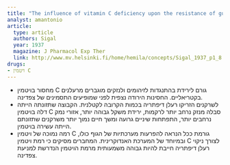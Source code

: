 ```yaml
---
title: "The influence of vitamin C deficiency upon the resistance of guinea pigs to diphtheria toxin glucose tolerance"
analyst: amantonio
article:
  type: article
  authors: Sigal
  year: 1937
  magazine: J Pharmacol Exp Ther
  link: http://www.mv.helsinki.fi/home/hemila/concepts/Sigal_1937_p1_8.pdf
drugs:
- ויטמין C
---
```


- מחסור בויטמין C גורם לירידת בהתנגדות לזיהומים ולנזקים מוגברים מרעלנים בקטריאליים. החסינות הירודה נצפית לפני שמופיעים התסמינים של צפדינה.
- לשרקנים הזריקו רעלן דיפתריה בכמות הקרובה לקטלנית. הקבוצה שתזונתה הייתה דלה בויטמין C סבלה מנזק נרחב יותר לרקמות, ירידת משקל גבוהה יותר, אזורי נמק נרחבים יותר, התפתחות שיניים גרועה ומשך חיים נמוך יותר משרקנים שתזונתם הייתה עשירה בויטמין.
- רמה נמוכה של ויטמין C גורמת ככל הנראה להפרעות מערכתיות של הגוף כולו, ובמיוחד של המערכת האנדוקרינית. המחברים מסיקים כי רמת ויטמין C לצורך ניקוי רעלן דיפתריה חייבת להיות גבוהה משמעותית מרמת הויטמין הנדרשת למניעת צפדינה.
